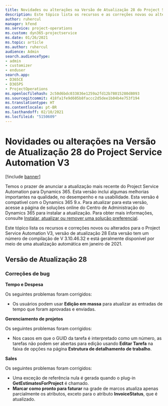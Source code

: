 ```yaml
---
title: Novidades ou alterações na Versão de Atualização 28 do Project Service Automation V3
description: Este tópico lista os recursos e as correções novas ou alteradas disponíveis na Versão de Atualização 28 do Project Service Automation V3.
author: ruhercul
manager: kfend
ms.service: project-operations
ms.custom: dyn365-projectservice
ms.date: 01/26/2021
ms.topic: article
ms.author: ruhercul
audience: Admin
search.audienceType:
- admin
- customizer
- enduser
search.app:
- D365CE
- D365PS
- ProjectOperations
ms.openlocfilehash: 2c50d6bdc033836e1259a2fd12b78015280d8093
ms.sourcegitcommit: 418fa1fe9d605b8faccc2d5dee1b04b4e753f194
ms.translationtype: HT
ms.contentlocale: pt-BR
ms.lasthandoff: 02/10/2021
ms.locfileid: "5150609"
---
```

# <a name="whats-new-or-changed-in-project-service-automation-update-release-28-v3"></a>Novidades ou alterações na Versão de Atualização 28 do Project Service Automation V3

[!include [banner](../includes/psa-now-project-operations.md)]

Temos o prazer de anunciar a atualização mais recente do Project Service Automation para Dynamics 365. Esta versão inclui algumas melhorias importantes na qualidade, no desempenho e na usabilidade. Esta versão é compatível com o Dynamics 365 9.x. Para atualizar para esta versão, acesse a página de soluções online do Centro de Administração do Dynamics 365 para instalar a atualização. Para obter mais informações, consulte [Instalar, atualizar ou remover uma solução preferencial](https://docs.microsoft.com/power-platform/admin/install-remove-preferred-solution).

Este tópico lista os recursos e correções novos ou alterados para o Project Service Automation V3, versão de atualização 28 Esta versão tem um número de compilação de V 3.10.46.32 e está geralmente disponível por meio de uma atualização automática em janeiro de 2021.

## <a name="update-release-28"></a>Versão de Atualização 28

### <a name="bug-fixes"></a>Correções de bug

**Tempo e Despesa**

Os seguintes problemas foram corrigidos:

- Os usuários podem usar **Edição em massa** para atualizar as entradas de tempo que foram aprovadas e enviadas.

**Gerenciamento de projetos**

Os seguintes problemas foram corrigidos:

- Nos casos em que o GUID da tarefa é interpretado como um número, as tarefas não podem ser abertas para edição usando **Editar Tarefa** na faixa de opções na página **Estrutura de detalhamento de trabalho**.

**Sales**

Os seguintes problemas foram corrigidos:

- Uma exceção de referência nula é gerada quando o plug-in **GetEstimatesForProject** é chamado.
- **Marcar como pronto para faturar** na grade de marcos atualiza apenas parcialmente os atributos, exceto para o atributo **InvoiceStatus**, que é atualizado.

